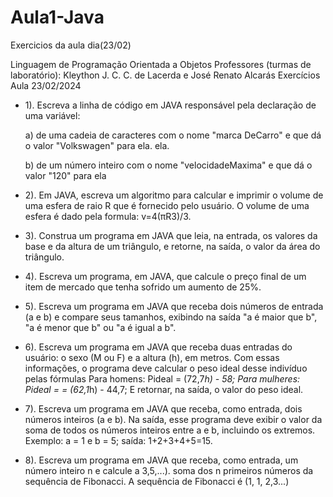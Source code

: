 # Aula1-Java
Exercicios da aula dia(23/02)


Linguagem de Programação Orientada a Objetos
Professores (turmas de laboratório): Kleython J. C. C. de Lacerda e José Renato Alcarás
Exercícios Aula 23/02/2024

- 1). Escreva a linha de código em JAVA responsável pela declaração de uma variável:
     
   a) de uma cadeia de caracteres com o nome "marca DeCarro" e que dá o valor "Volkswagen" para ela.
ela.
   
   b) de um número inteiro com o nome "velocidadeMaxima" e que dá o valor "120" para ela
  
- 2). Em JAVA, escreva um algoritmo para calcular e imprimir o volume de uma esfera de raio R que é fornecido pelo usuário. O volume de uma esfera é dado pela formula: v=4(πR3)/3.
     
- 3). Construa um programa em JAVA que leia, na entrada, os valores da base e da altura de um triângulo, e retorne, na saída, o valor da área do triângulo.
     
- 4). Escreva um programa, em JAVA, que calcule o preço final de um item de mercado que tenha sofrido um aumento de 25%.
     
- 5). Escreva um programa em JAVA que receba dois números de entrada (a e b) e compare seus tamanhos, exibindo na saída "a é maior que b", "a é menor que b" ou "a é igual a b".
     
- 6). Escreva um programa em JAVA que receba duas entradas do usuário: o sexo (M ou F) e a altura (h), em metros. Com essas informações, o programa deve calcular o peso ideal desse indivíduo pelas fórmulas
Para homens: Pideal = (72,7*h) - 58; Para mulheres: Pideal = = (62,1*h) - 44,7;
E retornar, na saída, o valor do peso ideal.

- 7). Escreva um programa em JAVA que receba, como entrada, dois números inteiros (a e b). Na saída, esse programa deve exibir o valor da soma de todos os números inteiros entre a e b, incluindo os extremos. Exemplo: a = 1 e b = 5; saída: 1+2+3+4+5=15.
     
- 8). Escreva um programa em JAVA que receba, como entrada, um número inteiro n e calcule a 3,5,...). soma dos n primeiros números da sequência de Fibonacci. A sequência de Fibonacci é (1, 1, 2,3...)

